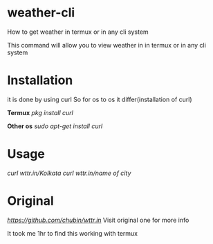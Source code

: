 # weather-cli
How to get weather in termux or in any cli system



This command will allow you to view weather in in termux 
or in any cli system

# Installation
it is done by using curl
 So for os to os it differ(installation of curl)

**Termux** *pkg install curl*

**Other os** *sudo apt-get install curl*


# Usage
  *curl wttr.in/Kolkata*
    *curl wttr.in/name of city*

# Original
  *https://github.com/chubin/wttr.in*
Visit original one for more info

It took me 1hr to find this working with termux
